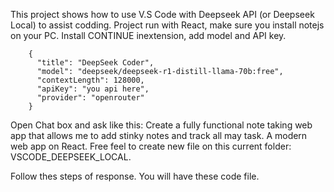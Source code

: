 This project shows how to use V.S Code with Deepseek API (or Deepseek Local) to assist codding.
Project run with React, make sure you install notejs on your PC.
Install CONTINUE inextension, add model and API key.

```
    {
      "title": "DeepSeek Coder",
      "model": "deepseek/deepseek-r1-distill-llama-70b:free",
      "contextLength": 128000,
      "apiKey": "you api here",
      "provider": "openrouter"
    }
```

Open Chat box and ask like this:
Create a fully functional note taking web app that allows me to add stinky notes and track all may task. A modern web app on React. Free feel to create new file on this current folder: VSCODE_DEEPSEEK_LOCAL.

Follow thes steps of response.
You will have these code file.
